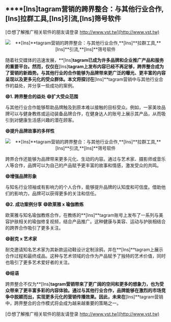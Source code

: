## ****[Ins]**tagram营销的跨界整合：与其他行业合作,**[Ins]**拉群工具,**[Ins]**引流,**[Ins]**筛号软件**

[😍想了解推广相关软件的朋友请登录 http://www.vst.tw](http://www.vst.tw)

 <center><img src="https://vst.tw/MP4/tuiguang/png/2.png" alt="**[Ins]**tagram营销的跨界整合：与其他行业合作,**[Ins]**拉群工具,**[Ins]**引流,**[Ins]**筛号软件"></center>

随着社交媒体的迅速发展，**[Ins]**tagram已成为许多品牌和企业推广产品和服务的重要平台。然而，仅仅在**[Ins]**tagram上发布内容已经不再足够，跨界整合成为了营销的新趋势。与其他行业的合作能够为品牌带来更广泛的曝光、更丰富的内容呈现以及更多元化的受众群体。本文将探讨在**[Ins]**tagram营销中与其他行业合作的益处，并分享一些成功的案例。

**😄1. 跨界整合的益处**
**😄扩大受众范围**

与其他行业合作能够帮助品牌触及到原本难以接触的目标受众。例如，一家美妆品牌可以与健身教练或运动装备品牌合作，在健身达人的账号上展示其产品，从而吸引到对健康生活感兴趣的潜在顾客。

**😄提升品牌故事的多样性**

 <center><img src="https://vst.tw/MP4/tuiguang/png/4.png" alt="**[Ins]**tagram营销的跨界整合：与其他行业合作,**[Ins]**拉群工具,**[Ins]**引流,**[Ins]**筛号软件"></center>

跨界合作还能够为品牌带来更多元化、生动的内容。通过与艺术家、摄影师或音乐人等合作，品牌可以为自己的产品赋予更丰富的故事和情感，激发受众的共鸣。

**😄增强品牌形象**

与知名行业领袖或有影响力的个人合作，能够提升品牌的认知度和可信度。借助他们的影响力，品牌可以获得更多的关注和信任。

**😄2. 成功案例分享**
**😄欧莱雅 x 瑜伽教练**

欧莱雅与知名瑜伽教练合作，在教练的**[Ins]**tagram账号上发布了一系列与美容护肤相关的瑜伽修复视频，结合产品推广。这种健康与美容、运动与护肤相结合的跨界合作吸引了更多关注。

**😄耐克 x 艺术家**

耐克邀请知名艺术家为其新款运动鞋设计定制涂鸦，并在**[Ins]**tagram上展示合作过程和最终成品。这种与艺术领域的合作为产品赋予了独特的艺术价值，同时也吸引了更多艺术爱好者的关注。

**😄结语**

跨界整合不仅为**[Ins]**tagram营销带来了更广阔的空间和更多的想象力，也为受众带来了更丰富多彩的内容体验。通过与其他行业合作，品牌能够在激烈的市场竞争中脱颖而出，实现更多元化的营销传播效果。因此，未来在**[Ins]**tagram营销中，跨界整合的合作模式将会成为越来越重要的策略之一。

[😍想了解推广相关软件的朋友请登录 http://www.vst.tw](http://www.vst.tw)



